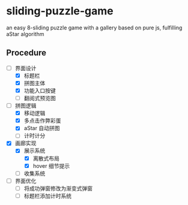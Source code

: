 # sliding-puzzle-game
an easy 8-sliding puzzle game with a gallery based on pure js, fulfilling aStar algorithm

## Procedure
- [ ] 界面设计
    - [x] 标题栏
    - [x] 拼图主体
    - [x] 功能入口按键
    - [ ] 翻阅式预览图
- [ ] 拼图逻辑
    - [x] 移动逻辑
    - [x] 多点击作弊彩蛋
    - [x] aStar 自动拼图
    - [ ] 计时计分
- [x] 画廊实现
    - [x] 展示系统
        - [x] 离散式布局
        - [x] hover 细节提示
    - [ ] 收集系统
- [ ] 界面优化
    - [ ] 将成功弹窗修改为渐变式弹窗
    - [ ] 标题栏添加计时系统